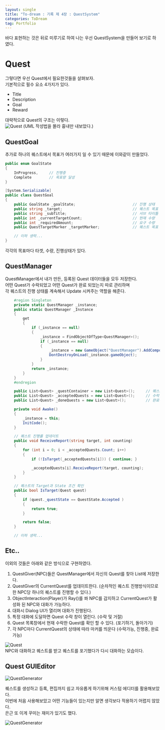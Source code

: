```yaml
---
layout: single 
title: "To-dream : 기록 제 4장 : QuestSystem"
categories: ToDream
tag: Portfolio
---
```


바다 표현하는 것은 뒤로 미루기로 하여 나는 우선 QuestSystem을 만들어 보기로 하였다.  

# Quest
그렇다면 우선 Quest에서 필요한것들을 살펴보자.  
기본적으로 필수 요소 4가지가 있다.
- Title
- Description
- Goal
- Reward

대략적으로 Quest의 구조는 이렇다.  
![Quest](https://user-images.githubusercontent.com/97664446/185072117-1b8e13c2-d09b-4f12-ad42-38dcf1814901.PNG)
(UML 작성법을 몰라 흉내만 내보았다.)

## QuestGoal
추가로 하나의 퀘스트에서 목표가 여러가지 일 수 있기 때문에 이와같이 만들었다.
```c#
public enum GoalState
{
    InProgress,     // 진행중
    Complete        // 목표량 달성
}

[System.Serializable]
public class QuestGoal
{
    public GoalState _goalState;                          // 진행 상태
    public string _target;                                // 퀘스트 목표
    public string _subTitle;                              // 서브 타이틀
    public int _currentTargetCount;                       // 현재 수량
    public int _requiredAmount;                           // 요구 수량
    public QuestTargetMarker _targetMarker;               // 퀘스트 목표 지점 마커 활성화

    // 이하 생략...
}
```

각각의 목표마다 타겟, 수량, 진행상태가 있다.

## QuestManager
QuestManager에서 내가 만든, 등록된 Quest 데이터들을 모두 저장한다.  
어떤 Quest가 수락되었고 어떤 Quest가 완료 되었는지 따로 관리하며  
각 퀘스트의 진행 상태를 계속해서 Update 시켜주는 역할을 해준다.  

```c#
    #region Singleton
    private static QuestManager _instance;
    public static QuestManager _Instance
    {
        get
        {
            if (_instance == null)
            {
                _instance = FindObjectOfType<QuestManager>();
                if (_instance == null)
                {
                    _instance = new GameObject("QuestManager").AddComponent<QuestManager>();
                    DontDestroyOnLoad(_instance.gameObject);
                }
            }
            return _instance;
        }
    }
    #endregion

    public List<Quest> _questContainer = new List<Quest>();     // 퀘스트 데이터베이스
    public List<Quest> _acceptedQuests = new List<Quest>();     // 수락한 퀘스트
    public List<Quest> _doneQuests = new List<Quest>();         // 완료된 퀘스트

    private void Awake()
    {
        _instance = this;
        InitCode();
    }

    // 퀘스트 진행률 업데이트
    public void ReceiveReport(string target, int counting)
    {
        for (int i = 0; i < _acceptedQuests.Count; i++)
        {
            if (!IsTarget(_acceptedQuests[i])) { continue; }

            _acceptedQuests[i].ReceiveReport(target, counting);
        }
    }

    // 퀘스트의 Target과 State 조건 확인
    public bool IsTarget(Quest quest)
    {
        if (quest._questState == QuestState.Accepted )
        {
            return true;
        }

        return false;
    }

    // 이하 생략...
```

## Etc..

이외의 것들은 아래와 같은 방식으로 구현하였다.
1. QuestGiver(NPC)들은 QuestManager에서 자신의 Quest를 찾아 List에 저장한다.
2. QuestGiver의 CurrentQuest를 업데이트한다. (순차적인 퀘스트 진행방식이므로 한 NPC당 하나의 퀘스트를 진행할 수 있다.)
3. ObjectInteraction(Player)가 Ray()를 쏴 NPC를 감지하고 CurrentQuest가 활성화 된 NPC와 대화가 가능하다.
5. 대화시 Dialog UI가 열리며 대화가 진행된다.
6. 특정 대화에 도달하면 Quest 수락 창이 열린다. (수락 및 거절)
7. Quest 목록창에서 현재 수락한 Quest를 확인 할 수 있다. (포기하기, 돌아가기)
8. 각 NPC마다 CurrentQuest의 상태에 따라 마커를 띄운다 (수락가능, 진행중, 완료가능)

![Quest](https://user-images.githubusercontent.com/97664446/185073744-205ea34d-9a93-4044-bf26-5b7b4cbf0c98.gif)  
NPC와 대화하고 퀘스트를 받고 퀘스트를 포기했다가 다시 대화하는 모습이다.

## Quest GUIEditor
![QuestGenerator](https://user-images.githubusercontent.com/97664446/185080288-750a0a72-4b8f-473f-88f8-4b6ffc30ce5a.PNG)  

퀘스트를 생성하고 등록, 편집까지 쉽고 자유롭게 하기위해 커스텀 에디터를 활용해보았다.  
이번에 처음 사용해보았고 어떤 기능들이 있는지만 알면 생각보다 적용하기 어렵지 않았다.  
은근 또 이게 꾸미는 재미가 있기도 했다.

![QuestGenerator](https://user-images.githubusercontent.com/97664446/185081215-558a7b3b-4f28-4af2-aa0c-69b47ff88c67.gif)